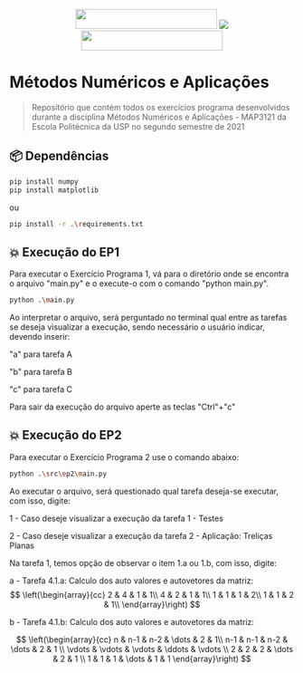 
<p align="center">
  <img src="https://forthebadge.com/images/badges/built-with-resentment.svg" width="250px" height="35px"/>
  <img src="https://forthebadge.com/images/badges/made-with-python.svg"/>
  <img src="https://forthebadge.com/images/badges/works-on-my-machine.svg" width="250px" height="35px"/>
</p>

# Métodos Numéricos e Aplicações

> Repositório que contém todos os exercícios programa desenvolvidos durante a disciplina Métodos Numéricos e Aplicações - MAP3121 da Escola Politécnica da USP no segundo semestre de 2021

## 📦 Dependências

```bash
pip install numpy
pip install matplotlib
```
ou 
```bash
pip install -r .\requirements.txt
```
## 💥 Execução do EP1

Para executar o Exercício Programa 1, vá para o diretório  onde se encontra o arquivo "main.py" e o execute-o com o comando "python main.py".
```bash
python .\main.py
```

Ao interpretar o arquivo, será perguntado no terminal qual entre as tarefas se deseja visualizar a execução, sendo necessário o usuário indicar, devendo inserir:

"a" para tarefa A

"b" para tarefa B

"c" para tarefa C

Para sair da execução do arquivo aperte as teclas "Ctrl"+"c"

## 💥 Execução do EP2

Para executar o Exercício Programa 2 use o comando abaixo:

```bash
python .\src\ep2\main.py
```

Ao executar o arquivo, será questionado qual tarefa deseja-se executar, com isso, digite:

  1 - Caso deseje visualizar a execução da tarefa 1 - Testes

  2 - Caso deseje visualizar a execução da tarefa 2 - Aplicação: Treliças Planas

Na tarefa 1, temos opção de observar o item 1.a ou 1.b, com isso, digite:

  a - Tarefa 4.1.a: Calculo dos auto valores e autovetores da matriz:
$$
\left(\begin{array}{cc} 
2 & 4 & 1 & 1\\
4 & 2 & 1 & 1\\
1 & 1 & 1 & 2\\
1 & 1 & 2 & 1\\
\end{array}\right)
$$


b - Tarefa 4.1.b: Calculo dos auto valores e autovetores da matriz:

$$
\left(\begin{array}{cc}
    n & n-1 & n-2 & \dots  & 2 & 1\\
    n-1 & n-1 & n-2 & \dots  & 2 & 1 \\
    \vdots & \vdots & \vdots & \ddots & \vdots \\
    2 & 2 & 2 & \dots  & 2 & 1 \\
    1 & 1 & 1 & \dots  & 1 & 1
\end{array}\right)
$$


